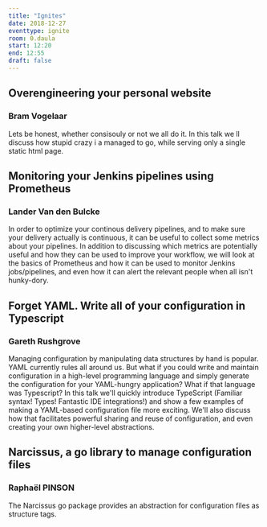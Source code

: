 ```yaml
---
title: "Ignites"
date: 2018-12-27
eventtype: ignite
room: 0.daula
start: 12:20
end: 12:55
draft: false
---
```


## Overengineering your personal website ###
### Bram Vogelaar ##

Lets be honest, whether consisouly or not we all do it.
In this talk we ll discuss how stupid crazy i a managed to go, while serving only a single static html page.

## Monitoring your Jenkins pipelines using Prometheus ##
### Lander Van den Bulcke ##

In order to optimize your continous delivery pipelines, and to make sure your delivery actually is continuous,
it can be useful to collect some metrics about your pipelines.
In addition to discussing which metrics are potentially useful and how they can be used to improve your workflow,
we will look at the basics of Prometheus and how it can be used to monitor Jenkins jobs/pipelines,
and even how it can alert the relevant people when all isn't hunky-dory.

## Forget YAML. Write all of your configuration in Typescript ##
### Gareth Rushgrove ###

Managing configuration by manipulating data structures by hand is popular.
YAML currently rules all around us.
But what if you could write and maintain configuration in a high-level programming language and
simply generate the configuration for your YAML-hungry application? What if that language was Typescript?
In this talk we'll quickly introduce TypeScript (Familiar syntax! Types! Fantastic IDE integrations!) and
show a few examples of making a YAML-based configuration file more exciting.
We'll also discuss how that facilitates powerful sharing and reuse of configuration,
and even creating your own higher-level abstractions.


## Narcissus, a go library to manage configuration files ##
### Raphaël PINSON ###

The Narcissus go package provides an abstraction for configuration files as structure tags.

